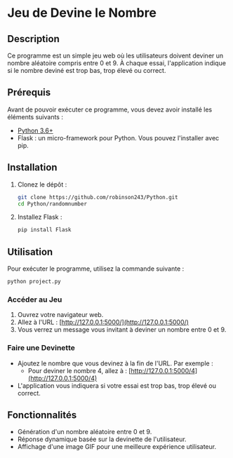 # Jeu de Devine le Nombre

## Description

Ce programme est un simple jeu web où les utilisateurs doivent deviner un nombre aléatoire compris entre 0 et 9. À chaque essai, l'application indique si le nombre deviné est trop bas, trop élevé ou correct.

## Prérequis

Avant de pouvoir exécuter ce programme, vous devez avoir installé les éléments suivants :

- [Python 3.6+](https://www.python.org/downloads/)
- Flask : un micro-framework pour Python. Vous pouvez l'installer avec pip.

## Installation

1. Clonez le dépôt :

   ```bash
   git clone https://github.com/robinson243/Python.git
   cd Python/randomnumber
   ```

2. Installez Flask :

   ```bash
   pip install Flask
   ```

## Utilisation

Pour exécuter le programme, utilisez la commande suivante :

```bash
python project.py
```

### Accéder au Jeu

1. Ouvrez votre navigateur web.
2. Allez à l'URL : [http://127.0.0.1:5000/](http://127.0.0.1:5000/)
3. Vous verrez un message vous invitant à deviner un nombre entre 0 et 9.

### Faire une Devinette

- Ajoutez le nombre que vous devinez à la fin de l'URL. Par exemple :
  - Pour deviner le nombre 4, allez à : [http://127.0.0.1:5000/4](http://127.0.0.1:5000/4)
- L'application vous indiquera si votre essai est trop bas, trop élevé ou correct.

## Fonctionnalités

- Génération d'un nombre aléatoire entre 0 et 9.
- Réponse dynamique basée sur la devinette de l'utilisateur.
- Affichage d'une image GIF pour une meilleure expérience utilisateur.
